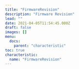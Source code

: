 ```yaml
---
title: "FirmwareRevision"
description: "Firmware Revision"
lead: ""
date: 2021-04-05T11:54:45.000Z
draft: false
images: []
menu:
  docs:
    parent: "characteristic"
toc: true
characteristic:
  name: "FirmwareRevision"
---
```

